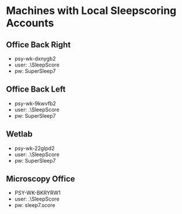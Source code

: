 # Machines with Local Sleepscoring Accounts

## Office Back Right
- psy-wk-dxnygb2
- user: .\SleepScore
- pw: SuperSleep7

## Office Back Left
- psy-wk-9kwvfb2
- user: .\SleepScore
- pw: SuperSleep7

## Wetlab
- psy-wk-22glpd2
- user: .\SleepScore
- pw: SuperSleep7

## Microscopy Office
- PSY-WK-BKRYRW1
- user: .\SleepScore
- pw: sleep7.score
